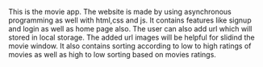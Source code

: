 This is the movie app.
The website is made by using asynchronous programming as well with html,css and js.
It contains features like signup and login as well as home page also.
The user can also add url which will stored in local storage.
The added url images will be helpful for slidind the movie window.
It also contains sorting according to low to high ratings of movies as well as high to low sorting based on movies ratings.
